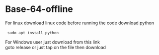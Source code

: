 # Base-64-offline

For linux download linux code before running the code download python <br>
<br>
<code>
sudo apt install python
</code>

For Windows user just download from this link <br>
goto release or just tap on the file then download
